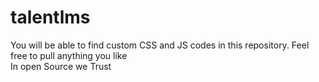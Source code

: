 # talentlms
You will be able to find custom CSS and JS codes in this repository.
Feel free to pull anything you like
<br>
In open Source we Trust
